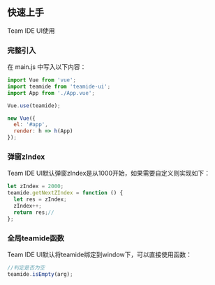 ## 快速上手

Team IDE UI使用

### 完整引入

在 main.js 中写入以下内容：

```javascript
import Vue from 'vue';
import teamide from 'teamide-ui';
import App from './App.vue';

Vue.use(teamide);

new Vue({
  el: '#app',
  render: h => h(App)
});
```

### 弹窗zIndex

Team IDE UI默认弹窗zIndex是从1000开始，如果需要自定义则实现如下：

```javascript
let zIndex = 2000;
teamide.getNextZIndex = function () {
  let res = zIndex;
  zIndex++;
  return res;//
};
```

### 全局teamide函数

Team IDE UI默认将teamide绑定到window下，可以直接使用函数：

```javascript
//判定是否为空
teamide.isEmpty(arg);

```
